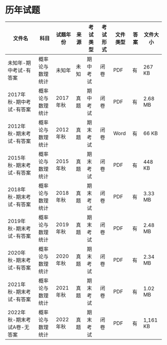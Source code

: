 # 历年试题

文件名|科目|试题年份|来源|考试类型|考试形式|文件类型|答案|文件大小
---|---|---|---|---|---|---|---|---
未知年-期中考试-有答案|概率论与数理统计|未知年|未知|期中考试|闭卷|PDF|有|267 KB
2017年秋-期中考试-有答案|概率论与数理统计|2017年秋|真题|期中考试|闭卷|PDF|有|2.68 MB
2012年秋-期末考试-有答案|概率论与数理统计|2012年秋|真题|期末考试|闭卷|Word|有|66 KB
2015年秋-期末考试-有答案|概率论与数理统计|2015年秋|真题|期末考试|闭卷|PDF|有|448 KB
2018年秋-期末考试-有答案|概率论与数理统计|2018年秋|真题|期末考试|闭卷|PDF|有|3.33 MB
2019年秋-期末考试-有答案|概率论与数理统计|2019年秋|真题|期末考试|闭卷|PDF|有|2.48 MB
2020年秋-期末考试-有答案|概率论与数理统计|2020年秋|真题|期末考试|闭卷|PDF|有|2.34 MB
2021年秋-期末考试-有答案|概率论与数理统计|2021年秋|真题|期末考试|闭卷|PDF|有|1.02 MB
2022年秋-期末考试A卷-无答案|概率论与数理统计|2022年秋|真题|期末考试|闭卷|PDF|有|1,161 KB
